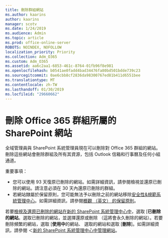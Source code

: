```yaml
---
title: 刪除群組網站
ms.author: kaarins
author: kaarins
manager: scotv
ms.date: 1/24/2019
ms.audience: Admin
ms.topic: article
ms.prod: office-online-server
ROBOTS: NOINDEX, NOFOLLOW
localization_priority: Priority
ms.collection: Adm_O365
ms.custom: Adm_O365
ms.assetid: aa6c2aa1-6853-461c-8764-01fb96f8e981
ms.openlocfilehash: b0541ae0fadd4bad34476fa80bd501bdde739c23
ms.sourcegitcommit: 0ae6cbb8cf2836da98300767ed81b411d6551bee
ms.translationtype: MT
ms.contentlocale: zh-TW
ms.lasthandoff: 01/30/2019
ms.locfileid: "29660662"
---
```

# <a name="delete-a-sharepoint-site-that-belongs-to-an-office-365-group"></a>刪除 Office 365 群組所屬的 SharePoint 網站

全域管理員與 SharePoint 系統管理員現在可以刪除對 Office 365 群組的網站。刪除這些網站會刪除群組及所有其資源，包括 Outlook 信箱和行事曆及任何小組通道。
  
重要事項：
- 您可以使用 93 天復原已刪除的網站。如需詳細資訊，請參閱檢視並還原已刪除的網站。請注意必須在 30 天內還原已刪除的群組。 
- 若網站隸屬於保留原則，您可能無法予以刪除之前的網站移除[安全性&amp;規範系統管理中心](https://protection.office.com/?rfr=AdminCenter#/retention)。如需詳細資訊，請參閱[概觀 （英文） 的保留原則](https://docs.microsoft.com/office365/securitycompliance/retention-policies#content-in-onedrive-accounts-and-sharepoint-sites)。 
  
若要[檢視及還原已刪除的網站在新的 SharePoint 系統管理中心中](https://docs.microsoft.com/sharepoint/view-and-restore-deleted-sites-in-new-admin-center)，選取 [**已刪除的網站**。選取已刪除的網站，並選擇還原或刪除 （這將會永久刪除的網站）。若要刪除頻繁的網站，選取 [**使用中**的網站、 選取的網站和選取 [**刪除**]。如需詳細資訊，請參閱 ＜[新的 SharePoint 系統管理中心中管理網站](https://docs.microsoft.com/sharepoint/manage-sites-in-new-admin-center)。
  


